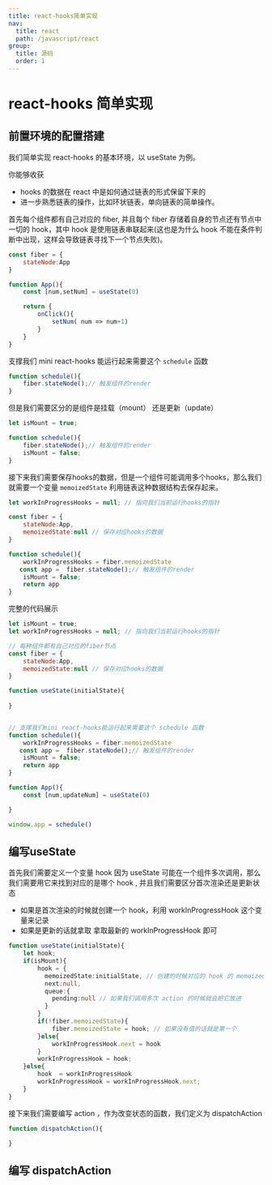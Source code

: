 ```yaml
---
title: react-hooks简单实现
nav:
  title: react
  path: /javascript/react
group:
  title: 源码
  order: 1
---
```


# react-hooks 简单实现

## 前置环境的配置搭建

我们简单实现 react-hooks 的基本环境，以 useState 为例。

你能够收获
- hooks 的数据在 react 中是如何通过链表的形式保留下来的
- 进一步熟悉链表的操作，比如环状链表，单向链表的简单操作。


首先每个组件都有自己对应的 fiber, 并且每个 fiber 存储着自身的节点还有节点中一切的 hook，其中 hook 是使用链表串联起来(这也是为什么 hook 不能在条件判断中出现，这样会导致链表寻找下一个节点失败)。



```js
const fiber = {
    stateNode:App 
}

function App(){
    const [num,setNum] = useState(0)

    return {
        onClick(){
            setNum( num => num+1)
        }
    }
}
```

支撑我们 mini react-hooks 能运行起来需要这个 `schedule` 函数

```js
function schedule(){
    fiber.stateNode();// 触发组件的render
}
```

但是我们需要区分的是组件是挂载（mount） 还是更新（update）

```js
let isMount = true;

function schedule(){
    fiber.stateNode();// 触发组件的render
    isMount = false;
}
```

接下来我们需要保存hooks的数据，但是一个组件可能调用多个hooks，那么我们就需要一个变量 `memoizedState` 利用链表这种数据结构去保存起来。

```js
let workInProgressHooks = null; // 指向我们当前运行hooks的指针

const fiber = {
    stateNode:App,
    memoizedState:null // 保存对应hooks的数据 
}

function schedule(){
    workInProgressHooks = fiber.memoizedState
   const app =  fiber.stateNode();// 触发组件的render
    isMount = false;
    return app
}
```

完整的代码展示
```js
let isMount = true;
let workInProgressHooks = null; // 指向我们当前运行hooks的指针

// 每种组件都有自己对应的fiber节点
const fiber = {
    stateNode:App,
    memoizedState:null // 保存对应hooks的数据 
}

function useState(initialState){
    
}


// 支撑我们mini react-hooks能运行起来需要这个 schedule 函数
function schedule(){
    workInProgressHooks = fiber.memoizedState
   const app =  fiber.stateNode();// 触发组件的render
    isMount = false;
    return app
}

function App(){
    const [num,updateNum] = useState(0)

}

window.app = schedule()
```


## 编写useState

首先我们需要定义一个变量 hook 因为 useState 可能在一个组件多次调用，那么我们需要用它来找到对应的是哪个 hook ,
并且我们需要区分首次渲染还是更新状态
- 如果是首次渲染的时候就创建一个 hook，利用 workInProgressHook 这个变量来记录
- 如果是更新的话就拿取 拿取最新的 workInProgressHook 即可

```ts
function useState(initialState){
    let hook;
    if(isMount){
        hook = {
          memoizedState:initialState, // 创建的时候对应的 hook 的 memoizedState 就是 initialState
          next:null,
          queue:{
            pending:null // 如果我们调用多次 action 的时候就会把它放进
          }
        }
        if(!fiber.memoizedState){
            fiber.memoizedState = hook; // 如果没有值的话就是第一个
        }else{
            workInProgressHook.next = hook
        }
        workInProgressHook = hook;
    }else{
        hook  = workInProgressHook
        workInProgressHook = workInProgressHook.next;
    }
}
```

接下来我们需要编写 action ，作为改变状态的函数，我们定义为 dispatchAction


```ts
function dispatchAction(){

}

```

## 编写 dispatchAction